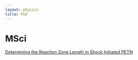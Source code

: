 ```yaml
---
layout: physics
title: PhD
---
```


# MSci

[Determining the Reaction Zone Length in Shock Initiated PETN](/Physics/PhD/Edgeley_PhDThesis.pdf)

